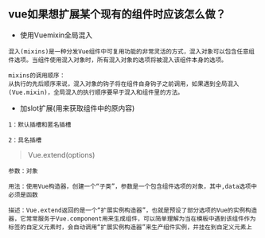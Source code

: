 ## vue如果想扩展某个现有的组件时应该怎么做？

+ 使用Vuemixin全局混入
```
混入(mixins)是一种分发Vue组件中可复用功能的非常灵活的方式，混入对象可以包含任意组件选项。当组件使用混入对象时，所有混入对象的选项将被混入该组件本身的选项。

mixins的调用顺序：
从执行的先后顺序来说，混入对象的钩子将在组件自身钩子之前调用，如果遇到全局混入(Vue.mixin)，全局混入的执行顺序要早于混入和组件里的方法。
```
+ 加slot扩展(用来获取组件中的原内容)
```
1：默认插槽和匿名插槽

2：具名插槽

```


> Vue.extend(options)

```
参数：对象

用法：使用Vue构造器，创建一个“子类”，参数是一个包含组件选项的对象，其中,data选项中必须是函数

描述：Vue.extend返回的是一个“扩展实例构造器”，也就是预设了部分选项的Vue的实例构造器，它常常服务于Vue.component用来生成组件，可以简单理解为当在模板中遇到该组件作为标签的自定义元素时，会自动调用“扩展实例构造器”来生产组件实例，并挂在到自定义元素上
```
